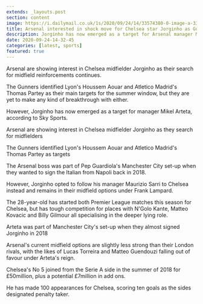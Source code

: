 ```yaml
---
extends: _layouts.post
section: content
image: https://i.dailymail.co.uk/1s/2020/09/24/14/33574380-0-image-a-33_1600953861476.jpg 
title: Arsenal interested in shock move for Chelsea star Jorginho as Gunners track Aouar and Partey 
description: Jorginho has now emerged as a target for Arsenal manager Mikel Arteta as the club continue to track Lyons Houssem Aouar and Atletico Madrids Thomas Partey. 
date: 2020-09-24-14-32-45 
categories: [latest, sports] 
featured: true 
--- 
```

Arsenal are showing interest in Chelsea midfielder Jorginho as their search for midfield reinforcements continues.

The Gunners identified Lyon's Houssem Aouar and Atletico Madrid's Thomas Partey as their main targets for the summer window, but they are yet to make any kind of breakthrough with either.

However, Jorginho has now emerged as a target for manager Mikel Arteta, according to Sky Sports. 

Arsenal are showing interest in Chelsea midfielder Jorginho as they search for midfielders

The Gunners identified Lyon's Houssem Aouar and Atletico Madrid's Thomas Partey as targets

The Arsenal boss was part of Pep Guardiola's Manchester City set-up when they wanted to sign the Italian from Napoli back in 2018.

However, Jorginho opted to follow his manager Maurizio Sarri to Chelsea instead and remains in their midfield options under Frank Lampard.

The 28-year-old has started both Premier League matches this season for Chelsea, but has tough competition for places with N'Golo Kante, Matteo Kovacic and Billy Gilmour all specialising in the deeper lying role.

Arteta was part of Manchester City's set-up when they almost signed Jorginho in 2018

Arsenal's current midfield options are slightly less strong than their London rivals, with the likes of Lucas Torreira and Matteo Guendouzi falling out of favour under Arteta's reign.

Chelsea's No 5 joined from the Serie A side in the summer of 2018 for £50million, plus a potential £7million in add ons.

He has made 100 appearances for Chelsea, scoring ten goals as the sides designated penalty taker. 

